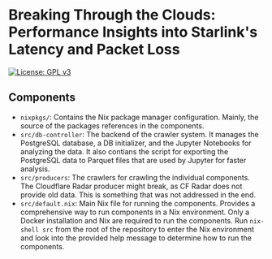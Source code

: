 # Breaking Through the Clouds: Performance Insights into Starlink's Latency and Packet Loss

<!-- Green Badges -->
[![License: GPL v3](https://img.shields.io/badge/License-GPLv3-blue.svg)](https://www.gnu.org/licenses/gpl-3.0)

## Components

- `nixpkgs/`: Contains the Nix package manager configuration. Mainly, the
source of the packages references in the components.
- `src/db-controller`: The backend of the crawler system. It manages the
PostgreSQL database, a DB initializer, and the Jupyter Notebooks for analyzing
the data. It also contians the script for exporting the PostgreSQL data to
Parquet files that are used by Jupyter for faster analysis.
- `src/producers`: The crawlers for crawling the individual components. The
Cloudflare Radar producer might break, as CF Radar does not provide old data.
This is something that was not addressed in the end.
- `src/default.nix`: Main Nix file for running the components. Provides a
comprehensive way to run components in a Nix environment. Only a Docker
installation and Nix are required to run the components. Run `nix-shell src`
from the root of the repository to enter the Nix environment and look into the
provided help message to determine how to run the components.

